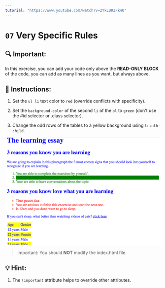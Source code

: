```yaml
---
tutorial: "https://www.youtube.com/watch?v=2YkLDRZFk40"
---
```


# `07` Very Specific Rules

## 🔍 Important:

In this exercise, you can add your code only above the **READ-ONLY BLOCK** of the code, you can add as many lines as you want, but always above.

## 📝 Instructions:


1. Set the `ul li` text color to `red` (override conflicts with specificity).

2. Set the `background-color` of the second `li` of the `ol` to `green` (don't use the #id selector or .class selector).

3. Change the odd rows of the tables to a yellow background using `tr:nth-child`.


![Example Image](../../.learn/assets/07-1.png?raw=true)
>Important: You should **NOT** modify the index.html file.

## 💡 Hint:

1. The `!important` attribute helps to override other attributes.
